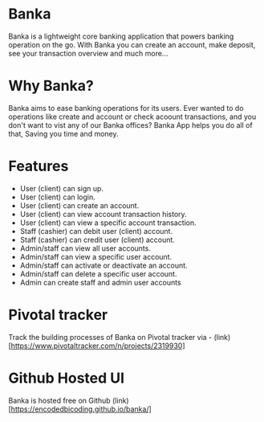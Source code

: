 # Banka
Banka is a lightweight core banking application that powers banking operation on the go. With Banka you can create an account, make deposit, see your transaction overview and much more...

# Why Banka?
Banka aims to ease banking operations for its users. Ever wanted to do operations like create and account or check acoount transactions, and you 
don't want to vist any of our Banka offices? Banka App helps you do all of that, Saving you time and money.

# Features
* User (client) can sign up.
* User (client) can login.
* User (client) can create an account.
* User (client) can view account transaction history.
* User (client) can view a specific account transaction.
* Staff (cashier) can debit user (client) account.
* Staff (cashier) can credit user (client) account.
* Admin/staff can view all user accounts.
* Admin/staff can view a specific user account.
* Admin/staff can activate or deactivate an account.
* Admin/staff can delete a specific user account.
* Admin can create staff and admin user accounts

# Pivotal tracker
Track the building processes of Banka on Pivotal tracker via -  (link)[https://www.pivotaltracker.com/n/projects/2319930]

# Github Hosted UI
Banka is hosted free on Github (link)[https://encodedbicoding.github.io/banka/]


